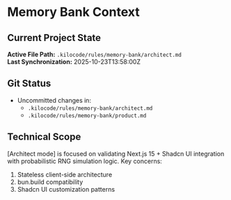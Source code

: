   
# Memory Bank Context  
## Current Project State  
**Active File Path:** `.kilocode/rules/memory-bank/architect.md`  
**Last Synchronization:** 2025-10-23T13:58:00Z  

## Git Status  
- Uncommitted changes in:  
  - `.kilocode/rules/memory-bank/architect.md`  
  - `.kilocode/rules/memory-bank/product.md`  

## Technical Scope  
[Architect mode] is focused on validating Next.js 15 + Shadcn UI integration with probabilistic RNG simulation logic. Key concerns:  
1. Stateless client-side architecture  
2. bun.build compatibility  
3. Shadcn UI customization patterns  